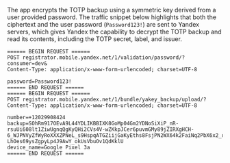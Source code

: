 The app encrypts the TOTP backup using a symmetric key derived from a user
provided password. The traffic snippet below highlights that both the ciphertext
and the user password (`Password123!`) are sent to Yandex servers, which
gives Yandex the capability to decrypt the TOTP backup and read its contents,
including the TOTP secret, label, and issuer.

```text
====== BEGIN REQUEST ======
POST registrator.mobile.yandex.net/1/validation/password/?consumer=dev&
Content-Type: application/x-www-form-urlencoded; charset=UTF-8

password=Password123!
====== END REQUEST ======
====== BEGIN REQUEST ======
POST registrator.mobile.yandex.net/1/bundle/yakey_backup/upload/?
Content-Type: application/x-www-form-urlencoded; charset=UTF-8

number=+12029908424
backup=SOhRm917OEvA9L44YDLIKBBIXK8GoMp04Gm2YDNoSiXiP_nR-rsuUi608lt1ZiwUgnqQgKyQHi2CVs4V-wZKkpJCer6puvmGMy89jZIRXgHCH-6_WJPNVyZfWyRoXXXZPNeL_s9HspqATGZiijGaKyEths8FsjPN2WX64k2FaiNq2PbX6x2_rsv5YTvysQM0kGImpus3VQhA6FLlI5nvRTazoZ9j-LhOes69ysZgpyLp4J9AwY_okUsVbuOv1QdKklU
device_name=Google Pixel 3a
====== END REQUEST ======
```
